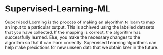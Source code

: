 # Supervised-Learning-ML
Supervised Learning is the process of making an algorithm to learn to map an input to a particular output. This is achieved using the labelled datasets that you have collected. If the mapping is correct, the algorithm has successfully learned. Else, you make the necessary changes to the algorithm so that it can learn correctly. Supervised Learning algorithms can help make predictions for new unseen data that we obtain later in the future.
